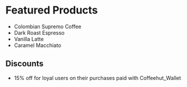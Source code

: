 # Featured Products
- Colombian Supremo Coffee
- Dark Roast Espresso
- Vanilla Latte
- Caramel Macchiato

## Discounts
- 15% off for loyal users on their purchases paid with Coffeehut_Wallet
